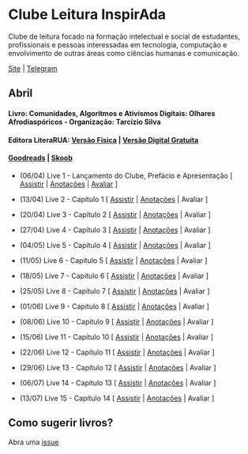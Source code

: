 # Clube Leitura InspirAda

Clube de leitura focado na formação intelectual e social de estudantes,
profissionais e pessoas interessadas em tecnologia, computação e
envolvimento de outras áreas como ciências humanas e comunicação.

[Site](www.inspiradanacomputacao.com) |
[Telegram](https://t.me/ClubeLeituraInspirAda)

## Abril
#### Livro: Comunidades, Algoritmos e Ativismos Digitais: Olhares Afrodiaspóricos - Organização: Tarcízio Silva
#### Editora LiteraRUA: [Versão Física][livro01-compre] | [Versão Digital Gratuita][livro01-ebook]
#### [Goodreads][livro01-goodreads] | [Skoob][livro01-skoob]

- (06/04) Live 1 - Lançamento do Clube, Prefácio e Apresentação
[
[Assistir](https://youtu.be/lZjSEpgFTh0) |
[Anotações](./live-01.md)                |
[Avaliar](https://forms.gle/PnnBBfNFw6uWZwmP7)
]

- (13/04) Live 2 - Capítulo 1
[
[Assistir](https://youtu.be/foy77XEVcYY) |
[Anotações](./live-02.md)                |
Avaliar
]

- (20/04) Live 3 - Capítulo 2
[
[Assistir](https://youtu.be/bpYCfMlDXu4) |
[Anotações](./live-03.md)                |
Avaliar
]

- (27/04) Live 4 - Capítulo 3
[
[Assistir](https://youtu.be/oU-EgiIvdLE) |
[Anotações](./live-04.md)                |
Avaliar
]

- (04/05) Live 5 - Capítulo 4
[
[Assistir](https://youtu.be/SDMLMMhHolw) |
[Anotações](./live-05.md)                |
Avaliar
]

- (11/05) Live 6 - Capítulo 5
[
[Assistir](https://youtu.be/59C3190AA4g) |
[Anotações](./live-06.md)                |
Avaliar
]

- (18/05) Live 7 - Capítulo 6
[
[Assistir](https://youtu.be/wNgakkFNhvI) |
[Anotações](./live-07.md)                |
Avaliar
]

- (25/05) Live 8 - Capítulo 7
[
[Assistir](https://youtu.be/fl9cmTMH1Ic) |
[Anotações](./live-08.md)                |
Avaliar
]

- (01/06) Live 9 - Capítulo 8
[
[Assistir](https://youtu.be/9ZibRxOBllU) |
[Anotações](./live-09.md)                |
Avaliar
]

- (08/06) Live 10 - Capítulo 9
[
[Assistir](https://youtu.be/NJ3cFjlAVBs) |
[Anotações](./live-10.md)                |
Avaliar
]

- (15/06) Live 11 - Capítulo 10
[
[Assistir](https://youtu.be/osq_VGi0gMM) |
[Anotações](./live-11.md)                |
Avaliar
]

- (22/06) Live 12 - Capítulo 11
[
[Assistir](https://youtu.be/Zy9JDcBRjsw) |
[Anotações](./live-12.md)                |
Avaliar
]

- (29/06) Live 13 - Capítulo 12
[
[Assistir](https://youtu.be/Jt1NyySz5Yc) |
[Anotações](./live-13.md)                |
Avaliar
]

- (06/07) Live 14 - Capítulo 13
[
[Assistir](https://youtu.be/Tz-WSqxZ6Z4) |
[Anotações](./live-14.md)                |
Avaliar
]

- (13/07) Live 15 - Capítulo 14
[
[Assistir](https://youtu.be/AxCEP0Mo_l4) |
[Anotações](./live-15.md)                |
Avaliar
]

## Como sugerir livros?

Abra uma [issue](https://github.com/inspiradanacomputacao/clubeleiturainspirada/issues)

[livro01-compre]:     http://www.literarua.com.br/livro/olhares-afrodiasporicos
[livro01-ebook]:      https://bit.ly/ComunidadesDigitais
[livro01-skoob]:      https://www.skoob.com.br/comunidades-algoritmos-e-ativismos-digitais-1136137ed1139762.html
[livro01-goodreads]:  https://www.goodreads.com/book/show/53005858-comunidades-algoritmos-e-ativismos-digitais
